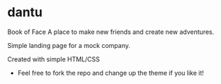 # dantu

Book of Face
A place to make new friends and create new adventures.

Simple landing page for a mock company. 

Created with simple HTML/CSS

* Feel free to fork the repo and change up the theme if you like it!


